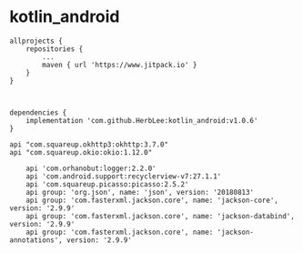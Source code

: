 # kotlin_android


	allprojects {
		repositories {
			...
			maven { url 'https://www.jitpack.io' }
		}
	}

  

	dependencies {
		implementation 'com.github.HerbLee:kotlin_android:v1.0.6'
	}
	
	api "com.squareup.okhttp3:okhttp:3.7.0"
	api "com.squareup.okio:okio:1.12.0"

	    api 'com.orhanobut:logger:2.2.0'
	    api 'com.android.support:recyclerview-v7:27.1.1'
	    api 'com.squareup.picasso:picasso:2.5.2'
	    api group: 'org.json', name: 'json', version: '20180813'
	    api group: 'com.fasterxml.jackson.core', name: 'jackson-core', version: '2.9.9'
	    api group: 'com.fasterxml.jackson.core', name: 'jackson-databind', version: '2.9.9'
	    api group: 'com.fasterxml.jackson.core', name: 'jackson-annotations', version: '2.9.9'
	
	

